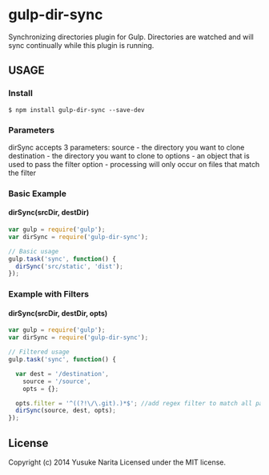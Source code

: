 # gulp-dir-sync

Synchronizing directories plugin for Gulp.  Directories are watched and will sync continually while this plugin is running.

## USAGE

### Install

```
$ npm install gulp-dir-sync --save-dev
```

### Parameters

dirSync accepts 3 parameters:
source - the directory you want to clone
destination - the directory you want to clone to
options - an object that is used to pass the filter option - processing will only occur on files that match the filter

### Basic Example

#### dirSync(srcDir, destDir)

```javascript
var gulp = require('gulp');
var dirSync = require('gulp-dir-sync');

// Basic usage
gulp.task('sync', function() {
  dirSync('src/static', 'dist');
});
```

### Example with Filters

#### dirSync(srcDir, destDir, opts)

```javascript
var gulp = require('gulp');
var dirSync = require('gulp-dir-sync');

// Filtered usage
gulp.task('sync', function() {

  var dest = '/destination',
    source = '/source',
    opts = {};

  opts.filter = '^((?!\/\.git).)*$'; //add regex filter to match all paths that DO NOT have /.git in them (only process file if it does NOT NOT have /.git in it - double negative)
  dirSync(source, dest, opts);    
});
```

## License
Copyright (c) 2014 Yusuke Narita
Licensed under the MIT license.
